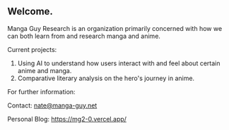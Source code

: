 ## Welcome.

Manga Guy Research is an organization primarily concerned with how we can both learn from and research manga and anime.

Current projects:

1. Using AI to understand how users interact with and feel about certain anime and manga.
2. Comparative literary analysis on the hero's journey in anime.




For further information:

Contact: nate@manga-guy.net

Personal Blog: https://mg2-0.vercel.app/
